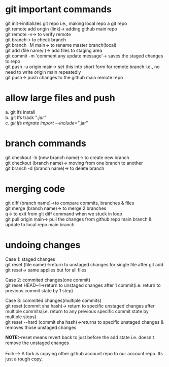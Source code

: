 # git important commands
git init->initializes git repo i.e., making local repo a git repo
<br>
git remote add origin (link)-> adding github main repo
<br>
git remote -v-> to verify remote
<br>
git branch-> to check branch
<br>
git branch -M main-> to rename master branch(local)
<br>
git add (file name/.)-> add files to staging area
<br>
git commit -m 'comment any update message'-> saves the staged changes to repo
<br>
git push -u origin main-> set this into short form for remote branch i.e., no need to write origin main repeatedly
<br>
git push-> push changes to the github main remote repo

# allow large files and push
a. git lfs install
<br>
b. git lfs track "*.jar"
<br>
c. git lfs migrate import --include="*.jar"

# branch commands
git checkout -b (new branch name)-> to create new branch
<br>
git checkout (branch name)-> moving from one branch to another
<br>
git branch -d (branch name)-> to delete branch

# merging code
git diff (branch name)->to compare commits, branches & files
<br>
git merge (branch name)-> to merge 2 branches
<br>
q-> to exit from git diff command when we stuck in loop
<br>
git pull origin main-> pull the changes from github repo main branch & update to local repo main branch

# undoing changes
Case 1: staged changes<br>
git reset (file name)->return to unstaged changes for single file after git add
<br>
git reset-> same applies but for all files

Case 2: commited changes(one commit)<br>
git reset HEAD~1->return to unstaged changes after 1 commit(i.e. return to previous commit state by 1 step)

Case 3: commited changes(multiple commits)<br>
git reset (commit sha hash)-> return to specific unstaged changes after multiple commits(i.e. return to any previous specific commit state by multiple steps)
<br>
git reset --hard (commit sha hash)->returns to specific unstaged changes & removes those unstaged changes

<b>NOTE:-</b>reset means revert back to just before the add state i.e. doesn't remove the unstaged changes
<br><br>
Fork--> A fork is copying other github account repo to our account repo. Its just a rough copy.